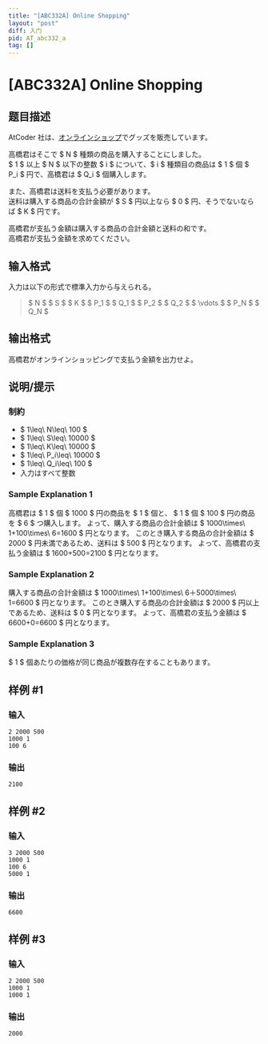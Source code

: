 ```yaml
---
title: "[ABC332A] Online Shopping"
layout: "post"
diff: 入门
pid: AT_abc332_a
tag: []
---
```


# [ABC332A] Online Shopping

## 题目描述

[problemUrl]: https://atcoder.jp/contests/abc332/tasks/abc332_a

AtCoder 社は、[オンラインショップ](https://suzuri.jp/AtCoder/home)でグッズを販売しています。

高橋君はそこで $ N $ 種類の商品を購入することにしました。  
$ 1 $ 以上 $ N $ 以下の整数 $ i $ について、$ i $ 種類目の商品は $ 1 $ 個 $ P_i $ 円で、高橋君は $ Q_i $ 個購入します。

また、高橋君は送料を支払う必要があります。  
送料は購入する商品の合計金額が $ S $ 円以上なら $ 0 $ 円、そうでないならば $ K $ 円です。

高橋君が支払う金額は購入する商品の合計金額と送料の和です。  
高橋君が支払う金額を求めてください。

## 输入格式

入力は以下の形式で標準入力から与えられる。

> $ N $ $ S $ $ K $ $ P_1 $ $ Q_1 $ $ P_2 $ $ Q_2 $ $ \vdots $ $ P_N $ $ Q_N $

## 输出格式

高橋君がオンラインショッピングで支払う金額を出力せよ。

## 说明/提示

### 制約

- $ 1\leq\ N\leq\ 100 $
- $ 1\leq\ S\leq\ 10000 $
- $ 1\leq\ K\leq\ 10000 $
- $ 1\leq\ P_i\leq\ 10000 $
- $ 1\leq\ Q_i\leq\ 100 $
- 入力はすべて整数

### Sample Explanation 1

高橋君は $ 1 $ 個 $ 1000 $ 円の商品を $ 1 $ 個と、 $ 1 $ 個 $ 100 $ 円の商品を $ 6 $ つ購入します。 よって、購入する商品の合計金額は $ 1000\times\ 1+100\times\ 6=1600 $ 円となります。 このとき購入する商品の合計金額は $ 2000 $ 円未満であるため、送料は $ 500 $ 円となります。 よって、高橋君の支払う金額は $ 1600+500=2100 $ 円となります。

### Sample Explanation 2

購入する商品の合計金額は $ 1000\times\ 1+100\times\ 6＋5000\times\ 1=6600 $ 円となります。 このとき購入する商品の合計金額は $ 2000 $ 円以上であるため、送料は $ 0 $ 円となります。 よって、高橋君の支払う金額は $ 6600+0=6600 $ 円となります。

### Sample Explanation 3

$ 1 $ 個あたりの価格が同じ商品が複数存在することもあります。

## 样例 #1

### 输入

```
2 2000 500
1000 1
100 6
```

### 输出

```
2100
```

## 样例 #2

### 输入

```
3 2000 500
1000 1
100 6
5000 1
```

### 输出

```
6600
```

## 样例 #3

### 输入

```
2 2000 500
1000 1
1000 1
```

### 输出

```
2000
```


